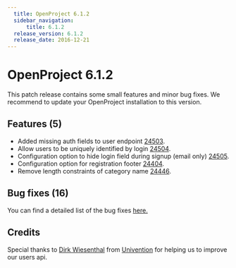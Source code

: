 ```yaml
---
  title: OpenProject 6.1.2
  sidebar_navigation:
      title: 6.1.2
  release_version: 6.1.2
  release_date: 2016-12-21
---
```


# OpenProject 6.1.2

This patch release contains some small features and minor bug fixes. We
recommend to update your OpenProject installation to this version.

## Features (5)

  - Added missing auth fields to user
    endpoint [24503](https://community.openproject.org/wp/24503).
  - Allow users to be uniquely identified by
    login [24504](https://community.openproject.org/wp/24504).
  - Configuration option to hide login field during signup (email
    only) [24505](https://community.openproject.org/wp/24505/relations).
  - Configuration option for registration footer
    [24404](https://community.openproject.org/wp/24404).
  - Remove length constraints of category
    name [24446](https://community.openproject.org/wp/24446).

## Bug fixes (16)

You can find a detailed list of the bug
fixes [here.](https://community.openproject.org/versions/822)

## Credits

Special thanks to [Dirk Wiesenthal](https://github.com/dwiesent) from
[Univention](https://www.univention.de/) for helping us to improve our
users api.


